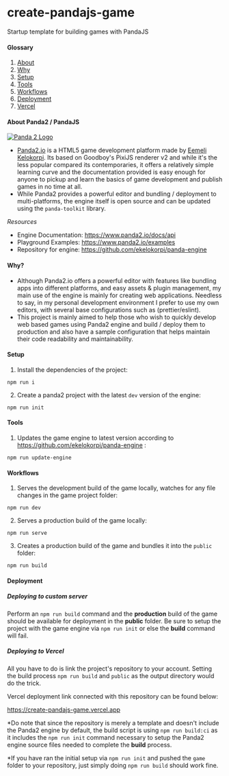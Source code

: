 # create-pandajs-game
Startup template for building games with PandaJS

#### Glossary
1. [About](#about-panda2--pandajs)
2. [Why](#why)
3. [Setup](#setup)
4. [Tools](#tools)
5. [Workflows](#workflows)
6. [Deployment](#deployment)
6. [Vercel](#deploying-to-vercel)


#### About Panda2 / PandaJS

[![Panda 2 Logo](https://www.panda2.io/img/logo_github.png)](https://www.panda2.io/)

- [Panda2.io](https://www.panda2.io/) is a HTML5 game development platform made by [Eemeli Kelokorpi](https://github.com/ekelokorpi). Its based on Goodboy's PixiJS renderer v2 and while it's the less popular compared its contemporaries, it offers a relatively simple learning curve and the documentation provided is easy enough for anyone to pickup and learn the basics of game development and publish games in no time at all.
- While Panda2 provides a powerful editor and bundling / deployment to multi-platforms, the engine itself is open source and can be updated using the `panda-toolkit` library.

*Resources*

- Engine Documentation: https://www.panda2.io/docs/api
- Playground Examples: https://www.panda2.io/examples
- Repository for engine: https://github.com/ekelokorpi/panda-engine


#### Why?

- Although Panda2.io offers a powerful editor with features like bundling apps into different platforms, and easy assets & plugin management, my main use of the engine is mainly for creating web applications. Needless to say, in my personal development environment I prefer to use my own editors, with several base configurations such as (prettier/eslint). 
- This project is mainly aimed to help those who wish to quickly develop web based games using Panda2 engine and build / deploy them to production and also have a sample configuration that helps maintain their code readability and maintainability.


#### Setup

1. Install the dependencies of the project:

`npm run i`

2. Create a panda2 project with the latest `dev` version of the engine:

`npm run init`


#### Tools

1. Updates the game engine to latest version according to https://github.com/ekelokorpi/panda-engine :

`npm run update-engine`


#### Workflows

1. Serves the development build of the game locally, watches for any file changes in the game project folder:

`npm run dev`

2. Serves a production build of the game locally:

`npm run serve`

3. Creates a production build of the game and bundles it into the `public` folder:

`npm run build`




#### Deployment

##### Deploying to custom server

Perform an `npm run build` command and the **production** build of the game should be available for deployment in the **public** folder.
Be sure to setup the project with the game engine via `npm run init` or else the **build** command will fail.
##### Deploying to Vercel

All you have to do is link the project's repository to your account.
Setting the build process `npm run build` and `public` as the output directory would do the trick.

Vercel deployment link connected with this repository can be found below: 

https://create-pandajs-game.vercel.app

*Do note that since the repository is merely a template and doesn't include the Panda2 engine by default, the build script is using `npm run build:ci` as it includes the `npm run init` command necessary to setup the Panda2 engine source files needed to complete the **build**  process.

*If you have ran the initial setup via `npm run init` and pushed the `game` folder to your repository, just simply doing `npm run build` should work fine.

